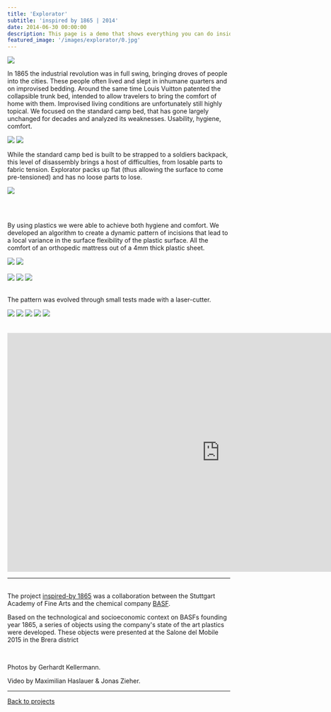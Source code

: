 ```yaml
---
title: 'Explorator'
subtitle: 'inspired by 1865 | 2014'
date: 2014-06-30 00:00:00
description: This page is a demo that shows everything you can do inside portfolio and blog posts.
featured_image: '/images/explorator/0.jpg'
---
```


![](/images/explorator/1.jpg#full)

In 1865 the industrial revolution was in full swing, bringing droves of people into the cities. These people often lived and slept in inhumane quarters and on improvised bedding. Around the same time Louis Vuitton patented the collapsible trunk bed, intended to allow travelers to bring the comfort of home with them.
Improvised living conditions are unfortunately still highly topical. We focused on the standard camp bed, that has gone largely unchanged for decades and analyzed its weaknesses.
Usability, hygiene, comfort.

<div class="gallery" data-columns="1">
	<img src="/images/explorator/katrina refugees in superbowl 14461.jpg">
	<img src="/images/explorator//IMG_20150127_1435331-1024x683.jpg">
</div>

While the standard camp bed is built to be strapped to a soldiers backpack, this level of disassembly brings a host of difficulties, from losable parts to fabric tension. Explorator packs up flat (thus allowing the surface to come pre-tensioned) and has no loose parts to lose.

![](/images/explorator/all.jpg)

<br/>

<br/>

By using plastics we were able to achieve both hygiene and comfort. We developed an algorithm to create a dynamic pattern of incisions that lead to a local variance in the surface flexibility of the plastic surface. All the comfort of an orthopedic mattress out of a 4mm thick plastic sheet.

<div class="gallery" data-columns="2">
	<img src="/images/explorator/DSC0739_1.jpg">
	<img src="/images/explorator/DSC0651.jpg">
</div>

<br/>
<div class="gallery" data-columns="1">
	<img src="/images/explorator/2_DSC0568.jpg">
	<img src="/images/explorator/2_DSC0576_3.jpg">
	<img src="/images/explorator/2_DSC0726_2.jpg">
</div>
<br/>

The pattern was evolved through small tests made with a laser-cutter.
<div class="gallery" data-columns="3">
	<img src="/images/explorator/IMG_2398.JPG">
	<img src="/images/explorator/IMG_8477.JPG">
	<img src="/images/explorator/IMG_1107.JPG">
	<img src="/images/explorator/IMG_8718.JPG">
	<img src="/images/explorator/IMG_8809.JPG">
</div>
<br/>
<br/>
<iframe src="https://player.vimeo.com/video/123646562?autoplay=0&color=ffffff&title=0&byline=0&portrait=0#t=4m44s" width="960" height="540" frameborder="0" webkitallowfullscreen mozallowfullscreen allowfullscreen></iframe>

---

<br/>The project [inspired-by 1865](http://inspired-by.abk-stuttgart.de/) was a collaboration between the Stuttgart Academy of Fine Arts and the chemical company [BASF](http://www.designfabrik.basf.de/group/corporate/designfabrik/de_DE/projects/fabriktage2015).

Based on the technological and socioeconomic context on BASFs founding year 1865,  a series of objects using the company's state of the art plastics were developed. These objects were presented at the Salone del Mobile 2015 in the Brera district

<br/>

Photos by Gerhardt Kellermann. 

Video by Maximilian Haslauer & Jonas Zieher.

---

<a href="/#"  class="button button--small">Back to projects</a>

